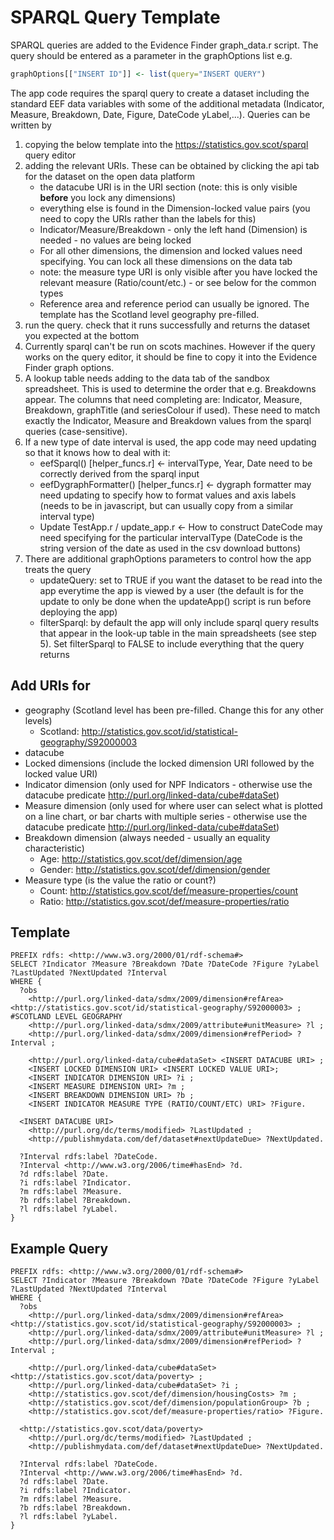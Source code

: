 # SPARQL Query Template

SPARQL queries are added to the Evidence Finder graph_data.r script. The query should be entered
as a parameter in the graphOptions list e.g.
``` r
graphOptions[["INSERT ID"]] <- list(query="INSERT QUERY")
```
The app code requires the sparql query to create a dataset including the standard EEF data variables with some of the additional metadata (Indicator, Measure, Breakdown, Date, Figure, DateCode yLabel,...). Queries can be written by

1. copying the below template into the <https://statistics.gov.scot/sparql> query editor
2. adding the relevant URIs. These can be obtained by clicking the api tab for the dataset on the open data platform
    * the datacube URI is in the URI section (note: this is only visible **before** you lock any dimensions)
    * everything else is found in the Dimension-locked value pairs (you need to copy the URIs rather than the labels for this)
    * Indicator/Measure/Breakdown - only the left hand (Dimension) is needed - no values are being locked
    * For all other dimensions, the dimension and locked values need specifying. You can lock all these dimensions on the data tab
    * note: the measure type URI is only visible after you have locked the relevant measure (Ratio/count/etc.) - or see below for the common types
    * Reference area and reference period can usually be ignored. The template has the Scotland level geography pre-filled.
3. run the query. check that it runs successfully and returns the dataset you expected at the bottom
4. Currently sparql can't be run on scots machines. However if the query works on the query editor, it should be fine to copy it into the Evidence Finder graph options.
5. A lookup table needs adding to the data tab of the sandbox spreadsheet. This is used to determine the order that e.g. Breakdowns appear. The columns that need completing are: Indicator, Measure, Breakdown, graphTitle (and seriesColour if used). These need to match exactly the Indicator, Measure and Breakdown values from the sparql queries (case-sensitive).
5. If a new type of date interval is used, the app code may need updating so that it knows how to deal with it:
    * eefSparql() [helper_funcs.r] <- intervalType, Year, Date need to be correctly derived from the sparql input
    * eefDygraphFormatter() [helper_funcs.r] <- dygraph formatter may need updating to specify how to format values and axis labels (needs to be in javascript, but can usually copy from a similar interval type)
    * Update TestApp.r / update_app.r <- How to construct DateCode may need specifying for the particular intervalType (DateCode is the string version of the date as used in the csv download buttons)
6. There are additional graphOptions parameters to control how the app treats the query
    * updateQuery: set to TRUE if you want the dataset to be read into the app everytime the app is viewed by a user (the default is for the update to only be done when the updateApp() script is run before deploying the app)
    * filterSparql: by default the app will only include sparql query results that appear in the look-up table in the main spreadsheets (see step 5). Set filterSparql to FALSE to include everything that the query returns

## Add URIs for

* geography (Scotland level has been pre-filled. Change this for any other levels)
    * Scotland: <http://statistics.gov.scot/id/statistical-geography/S92000003>
* datacube
* Locked dimensions (include the locked dimension URI followed by the locked value URI)
* Indicator dimension (only used for NPF Indicators - otherwise use the datacube predicate <http://purl.org/linked-data/cube#dataSet>)
* Measure dimension (only used for where user can select what is plotted on a line chart, or bar charts with multiple series - otherwise use the datacube predicate <http://purl.org/linked-data/cube#dataSet>)
* Breakdown dimension (always needed - usually an equality characteristic)
    * Age: <http://statistics.gov.scot/def/dimension/age>
    * Gender: <http://statistics.gov.scot/def/dimension/gender>
* Measure type (is the value the ratio or count?)
    * Count: <http://statistics.gov.scot/def/measure-properties/count>
    * Ratio: <http://statistics.gov.scot/def/measure-properties/ratio>

## Template

```
PREFIX rdfs: <http://www.w3.org/2000/01/rdf-schema#>
SELECT ?Indicator ?Measure ?Breakdown ?Date ?DateCode ?Figure ?yLabel ?LastUpdated ?NextUpdated ?Interval
WHERE {
  ?obs 
    <http://purl.org/linked-data/sdmx/2009/dimension#refArea> <http://statistics.gov.scot/id/statistical-geography/S92000003> ; #SCOTLAND LEVEL GEOGRAPHY
    <http://purl.org/linked-data/sdmx/2009/attribute#unitMeasure> ?l ;
    <http://purl.org/linked-data/sdmx/2009/dimension#refPeriod> ?Interval ;
    
    <http://purl.org/linked-data/cube#dataSet> <INSERT DATACUBE URI> ;
    <INSERT LOCKED DIMENSION URI> <INSERT LOCKED VALUE URI>;
    <INSERT INDICATOR DIMENSION URI> ?i ;
    <INSERT MEASURE DIMENSION URI> ?m ;
    <INSERT BREAKDOWN DIMENSION URI> ?b ;
    <INSERT INDICATOR MEASURE TYPE (RATIO/COUNT/ETC) URI> ?Figure.
  
  <INSERT DATACUBE URI> 
    <http://purl.org/dc/terms/modified> ?LastUpdated ;
    <http://publishmydata.com/def/dataset#nextUpdateDue> ?NextUpdated.
    
  ?Interval rdfs:label ?DateCode.
  ?Interval <http://www.w3.org/2006/time#hasEnd> ?d.
  ?d rdfs:label ?Date.
  ?i rdfs:label ?Indicator.
  ?m rdfs:label ?Measure.
  ?b rdfs:label ?Breakdown.
  ?l rdfs:label ?yLabel.
}
```

## Example Query

```
PREFIX rdfs: <http://www.w3.org/2000/01/rdf-schema#>
SELECT ?Indicator ?Measure ?Breakdown ?Date ?DateCode ?Figure ?yLabel ?LastUpdated ?NextUpdated ?Interval
WHERE {
  ?obs 
    <http://purl.org/linked-data/sdmx/2009/dimension#refArea> <http://statistics.gov.scot/id/statistical-geography/S92000003> ; 
    <http://purl.org/linked-data/sdmx/2009/attribute#unitMeasure> ?l ;
    <http://purl.org/linked-data/sdmx/2009/dimension#refPeriod> ?Interval ;
    
    <http://purl.org/linked-data/cube#dataSet> <http://statistics.gov.scot/data/poverty> ;
    <http://purl.org/linked-data/cube#dataSet> ?i ;
    <http://statistics.gov.scot/def/dimension/housingCosts> ?m ;
    <http://statistics.gov.scot/def/dimension/populationGroup> ?b ;
    <http://statistics.gov.scot/def/measure-properties/ratio> ?Figure.
  
  <http://statistics.gov.scot/data/poverty> 
    <http://purl.org/dc/terms/modified> ?LastUpdated ;
    <http://publishmydata.com/def/dataset#nextUpdateDue> ?NextUpdated.
    
  ?Interval rdfs:label ?DateCode.
  ?Interval <http://www.w3.org/2006/time#hasEnd> ?d.
  ?d rdfs:label ?Date.
  ?i rdfs:label ?Indicator.
  ?m rdfs:label ?Measure.
  ?b rdfs:label ?Breakdown.
  ?l rdfs:label ?yLabel.
}
```

